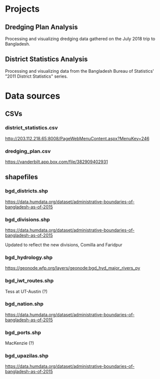 # Projects

## Dredging Plan Analysis

Processing and visualizing dredging data gathered on the July 2018 trip to Bangladesh.

## District Statistics Analysis

Processing and visualizing data from the Bangladesh Bureau of Statistics' "2011 District Statistics" series.

# Data sources

## CSVs

### district_statistics.csv

http://203.112.218.65:8008/PageWebMenuContent.aspx?MenuKey=246

### dredging_plan.csv

https://vanderbilt.app.box.com/file/382909402931

## shapefiles

### bgd_districts.shp

https://data.humdata.org/dataset/administrative-boundaries-of-bangladesh-as-of-2015

### bgd_divisions.shp

https://data.humdata.org/dataset/administrative-boundaries-of-bangladesh-as-of-2015

Updated to reflect the new divisions, Comilla and Faridpur

### bgd_hydrology.shp

https://geonode.wfp.org/layers/geonode:bgd_hyd_major_rivers_py

### bgd_iwt_routes.shp

Tess at UT-Austin (?)

### bgd_nation.shp

https://data.humdata.org/dataset/administrative-boundaries-of-bangladesh-as-of-2015

### bgd_ports.shp

MacKenzie (?)

### bgd_upazilas.shp

https://data.humdata.org/dataset/administrative-boundaries-of-bangladesh-as-of-2015
